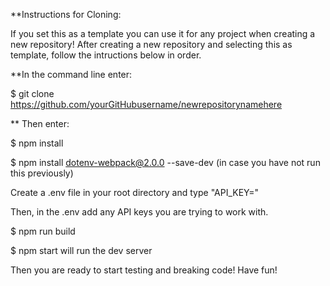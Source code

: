 **Instructions for Cloning:

If you set this as a template you can use it for any project when creating a new repository! After creating a new repository and selecting this as template, follow the intructions below in order.

**In the command line enter:

$ git clone https://github.com/yourGitHubusername/newrepositorynamehere

** Then enter:


$ npm install

$ npm install dotenv-webpack@2.0.0 --save-dev (in case you have not run this previously)

Create a .env file in your root directory and type "API_KEY="

Then, in the .env add any API keys you are trying to work with.



$ npm run build




$ npm start will run the dev server


Then you are ready to start testing and breaking code! Have fun!
